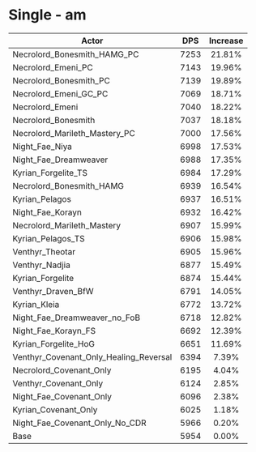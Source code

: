 # Single - am
| Actor | DPS | Increase |
|---|:---:|:---:|
|Necrolord_Bonesmith_HAMG_PC|7253|21.81%|
|Necrolord_Emeni_PC|7143|19.96%|
|Necrolord_Bonesmith_PC|7139|19.89%|
|Necrolord_Emeni_GC_PC|7069|18.71%|
|Necrolord_Emeni|7040|18.22%|
|Necrolord_Bonesmith|7037|18.18%|
|Necrolord_Marileth_Mastery_PC|7000|17.56%|
|Night_Fae_Niya|6998|17.53%|
|Night_Fae_Dreamweaver|6988|17.35%|
|Kyrian_Forgelite_TS|6984|17.29%|
|Necrolord_Bonesmith_HAMG|6939|16.54%|
|Kyrian_Pelagos|6937|16.51%|
|Night_Fae_Korayn|6932|16.42%|
|Necrolord_Marileth_Mastery|6907|15.99%|
|Kyrian_Pelagos_TS|6906|15.98%|
|Venthyr_Theotar|6905|15.96%|
|Venthyr_Nadjia|6877|15.49%|
|Kyrian_Forgelite|6874|15.44%|
|Venthyr_Draven_BfW|6791|14.05%|
|Kyrian_Kleia|6772|13.72%|
|Night_Fae_Dreamweaver_no_FoB|6718|12.82%|
|Night_Fae_Korayn_FS|6692|12.39%|
|Kyrian_Forgelite_HoG|6651|11.69%|
|Venthyr_Covenant_Only_Healing_Reversal|6394|7.39%|
|Necrolord_Covenant_Only|6195|4.04%|
|Venthyr_Covenant_Only|6124|2.85%|
|Night_Fae_Covenant_Only|6096|2.38%|
|Kyrian_Covenant_Only|6025|1.18%|
|Night_Fae_Covenant_Only_No_CDR|5966|0.20%|
|Base|5954|0.00%|
